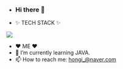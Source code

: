 - ### Hi there 👋

- ✨ TECH STACK ✨
<img src="https://img.shields.io/badge/java-{#006699}?style={flat-square}&logo=java&logoColor={white}"/>

- ❤️ ME ❤️
- 🌱 I’m currently learning JAVA.
- 📫 How to reach me: hongi_@naver.com

<!--
**modaing/modaing** is a ✨ _special_ ✨ repository because its `README.md` (this file) appears on your GitHub profile.

Here are some ideas to get you started:

- 🔭 I’m currently working on ...
- 🌱 I’m currently learning ...
- 👯 I’m looking to collaborate on ...
- 🤔 I’m looking for help with ...
- 💬 Ask me about ...
- 📫 How to reach me: ...
- 😄 Pronouns: ...
- ⚡ Fun fact: ...
-->
